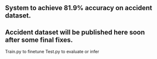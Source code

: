 ## System to achieve 81.9% accuracy on accident dataset.

## Accident dataset will be published here soon after some final fixes.

Train.py to finetune
Test.py to evaluate or infer
